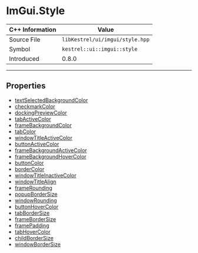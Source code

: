 
# ImGui.Style

| C++ Information | Value |
| --- | --- |
| Source File | `libKestrel/ui/imgui/style.hpp` |
| Symbol | `kestrel::ui::imgui::style` |
| Introduced | 0.8.0 |


---

## Properties

 - [textSelectedBackgroundColor](textSelectedBackgroundColor.md)
 - [checkmarkColor](checkmarkColor.md)
 - [dockingPreviewColor](dockingPreviewColor.md)
 - [tabActiveColor](tabActiveColor.md)
 - [frameBackgroundColor](frameBackgroundColor.md)
 - [tabColor](tabColor.md)
 - [windowTitleActiveColor](windowTitleActiveColor.md)
 - [buttonActiveColor](buttonActiveColor.md)
 - [frameBackgroundActiveColor](frameBackgroundActiveColor.md)
 - [frameBackgroundHoverColor](frameBackgroundHoverColor.md)
 - [buttonColor](buttonColor.md)
 - [borderColor](borderColor.md)
 - [windowTitleInactiveColor](windowTitleInactiveColor.md)
 - [windowTitleAlign](windowTitleAlign.md)
 - [frameRounding](frameRounding.md)
 - [popupBorderSize](popupBorderSize.md)
 - [windowRounding](windowRounding.md)
 - [buttonHoverColor](buttonHoverColor.md)
 - [tabBorderSize](tabBorderSize.md)
 - [frameBorderSize](frameBorderSize.md)
 - [framePadding](framePadding.md)
 - [tabHoverColor](tabHoverColor.md)
 - [childBorderSize](childBorderSize.md)
 - [windowBorderSize](windowBorderSize.md)

